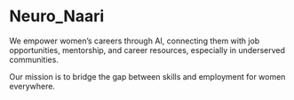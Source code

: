 # Neuro_Naari
We empower women’s careers through AI, connecting them with job opportunities, mentorship, and career resources, especially in underserved communities. 

Our mission is to bridge the gap between skills and employment for women everywhere.
